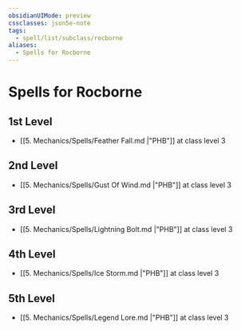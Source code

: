 ```yaml
---
obsidianUIMode: preview
cssclasses: json5e-note
tags:
  - spell/list/subclass/rocborne
aliases:
  - Spells for Rocborne
---
```

# Spells for Rocborne

## 1st Level

- [[5. Mechanics/Spells/Feather Fall.md \|"PHB"]] at class level 3

## 2nd Level

- [[5. Mechanics/Spells/Gust Of Wind.md \|"PHB"]] at class level 3

## 3rd Level

- [[5. Mechanics/Spells/Lightning Bolt.md \|"PHB"]] at class level 3

## 4th Level

- [[5. Mechanics/Spells/Ice Storm.md \|"PHB"]] at class level 3

## 5th Level

- [[5. Mechanics/Spells/Legend Lore.md \|"PHB"]] at class level 3
